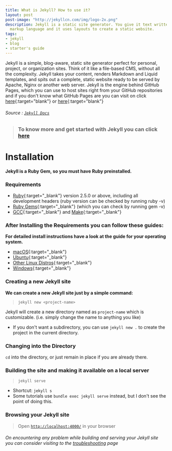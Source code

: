 ```yaml
---
title: What is Jekyll? How to use it?
layout: post
post-image: "http://jekyllcn.com/img/logo-2x.png"
description: Jekyll is a static site generator. You give it text written in your favorite
  markup language and it uses layouts to create a static website.
tags:
- jekyll
- blog
- starter's guide
---
```

Jekyll is a simple, blog-aware, static site generator perfect for personal, project, or organization sites. Think of it like a file-based CMS, without all the complexity. Jekyll takes your content, renders Markdown and Liquid templates, and spits out a complete, static website ready to be served by Apache, Nginx or another web server. Jekyll is the engine behind GitHub Pages, which you can use to host sites right from your GitHub repositories and if you don't know what GitHub Pages are you can visit on click [here](https://help.github.com/en/github/working-with-github-pages/about-github-pages){:target="blank"} or [here](https://pages.github.com/){:target="blank"}

###### Source : [`Jekyll Docs`](https://jekyllrb.com/docs/)

> ### To know more and get started with Jekyll you can click [here](https://jekyllrb.com/)

# Installation

**Jekyll is a Ruby Gem, so you must have Ruby preinstalled.**

### Requirements

* [Ruby](https://www.ruby-lang.org/en/downloads/){:target="_blank"} version 2.5.0 or above, including all development headers (ruby version can be checked by running ruby -v)
* [Ruby Gems](https://rubygems.org/pages/download){:target="_blank"} (which you can check by running gem -v)
* [GCC](https://gcc.gnu.org/install/){:target="_blank"} and [Make](https://www.gnu.org/software/make/){:target="_blank"}

### After Installing the Requirements you can follow these guides:

**For detailed install instructions have a look at the guide for your operating system.**

* [macOS](https://jekyllrb.com/docs/installation/macos/){:target="_blank"}
* [Ubuntu](https://jekyllrb.com/docs/installation/ubuntu/){:target="_blank"}
* [Other Linux Distros](https://jekyllrb.com/docs/installation/other-linux/){:target="_blank"}
* [Windows](https://jekyllrb.com/docs/installation/windows/){:target="_blank"}

### Creating a new Jekyll site

**We can create a new Jekyll site just by a simple command:**

> `jekyll new <project-name>`

Jekyll will create a new directory named as `project-name` which is customizable. (i.e. simply change the name to anything you like)

* If you don't want a subdirectory, you can use `jekyll new .` to create the project in the current directory.

### Changing into the Directory

`cd` into the directory, or just remain in place if you are already there.

### Building the site and making it available on a local server

  > `jekyll serve` <br>

* Shortcut: `jekyll s`
* Some tutorials use `bundle exec jekyll serve` instead, but I don't see the point of doing this.

### Browsing your Jekyll site

> Open [`http://localhost:4000/`](http://localhost:4000/) in your browser

###### On encountering any problem while building and serving your Jekyll site you can consider visiting to the [troubleshooting](https://jekyllrb.com/docs/troubleshooting/#configuration-problems) page
